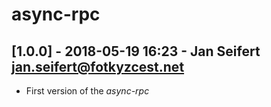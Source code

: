 # async-rpc

## [1.0.0] - 2018-05-19 16:23 - Jan Seifert <jan.seifert@fotkyzcest.net>
- First version of the *async-rpc*
